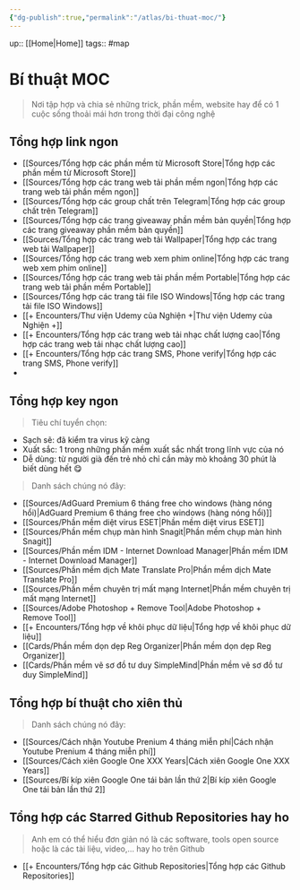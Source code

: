 ```yaml
---
{"dg-publish":true,"permalink":"/atlas/bi-thuat-moc/"}
---
```


up:: [[Home\|Home]]
tags:: #map 

# Bí thuật MOC

> Nơi tập hợp và chia sẻ những trick, phần mềm, website hay để có 1 cuộc sống thoải mái hơn trong thời đại công nghệ

## Tổng hợp link ngon

- [[Sources/Tổng hợp các phần mềm từ Microsoft Store\|Tổng hợp các phần mềm từ Microsoft Store]]
- [[Sources/Tổng hợp các trang web tải phần mềm ngon\|Tổng hợp các trang web tải phần mềm ngon]]
- [[Sources/Tổng hợp các group chất trên Telegram\|Tổng hợp các group chất trên Telegram]]
- [[Sources/Tổng hợp các trang giveaway phần mềm bản quyền\|Tổng hợp các trang giveaway phần mềm bản quyền]]
- [[Sources/Tổng hợp các trang web tải Wallpaper\|Tổng hợp các trang web tải Wallpaper]]
- [[Sources/Tổng hợp các trang web xem phim online\|Tổng hợp các trang web xem phim online]]
- [[Sources/Tổng hợp các trang web tải phần mềm Portable\|Tổng hợp các trang web tải phần mềm Portable]]
- [[Sources/Tổng hợp các trang tải file ISO Windows\|Tổng hợp các trang tải file ISO Windows]]
- [[+ Encounters/Thư viện Udemy của Nghiện +\|Thư viện Udemy của Nghiện +]]
- [[+ Encounters/Tổng hợp các trang web tải nhạc chất lượng cao\|Tổng hợp các trang web tải nhạc chất lượng cao]]
- [[+ Encounters/Tổng hợp các trang SMS, Phone verify\|Tổng hợp các trang SMS, Phone verify]]
- 

## Tổng hợp key ngon

> Tiêu chí tuyển chọn:

- Sạch sẽ: đã kiểm tra virus kỹ càng
- Xuất sắc: 1 trong những phần mềm xuất sắc nhất trong lĩnh vực của nó 
- Dễ dùng: từ người già đến trẻ nhỏ chỉ cần mày mò khoảng 30 phút là biết dùng hết 😋

> Danh sách chúng nó đây: 

- [[Sources/AdGuard Premium 6 tháng free cho windows (hàng nóng hổi)\|AdGuard Premium 6 tháng free cho windows (hàng nóng hổi)]]
- [[Sources/Phần mềm diệt virus ESET\|Phần mềm diệt virus ESET]]
- [[Sources/Phần mềm chụp màn hình Snagit\|Phần mềm chụp màn hình Snagit]]
- [[Sources/Phần mềm IDM - Internet Download Manager\|Phần mềm IDM - Internet Download Manager]]
- [[Sources/Phần mềm dịch Mate Translate Pro\|Phần mềm dịch Mate Translate Pro]]
- [[Sources/Phần mềm chuyên trị mất mạng Internet\|Phần mềm chuyên trị mất mạng Internet]]
- [[Sources/Adobe Photoshop + Remove Tool\|Adobe Photoshop + Remove Tool]]
- [[+ Encounters/Tổng hợp về khôi phục dữ liệu\|Tổng hợp về khôi phục dữ liệu]]
- [[Cards/Phần mềm dọn dẹp Reg Organizer\|Phần mềm dọn dẹp Reg Organizer]]
- [[Cards/Phần mềm vẽ sơ đồ tư duy SimpleMind\|Phần mềm vẽ sơ đồ tư duy SimpleMind]]

## Tổng hợp bí thuật cho xiên thủ

> Danh sách chúng nó đây:

- [[Sources/Cách nhận Youtube Prenium 4 tháng miễn phí\|Cách nhận Youtube Prenium 4 tháng miễn phí]]
- [[Sources/Cách xiên Google One XXX Years\|Cách xiên Google One XXX Years]]
- [[Sources/Bí kíp xiên Google One tái bản lần thứ 2\|Bí kíp xiên Google One tái bản lần thứ 2]]

## Tổng hợp các Starred Github Repositories hay ho

> Anh em có thể hiểu đơn giản nó là các software, tools open source hoặc là các tài liệu, video,... hay ho trên Github

- [[+ Encounters/Tổng hợp các Github Repositories\|Tổng hợp các Github Repositories]]